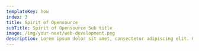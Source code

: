 ```yaml
---
templateKey: how
index: 3
title: Spirit of Opensource
subTitle: Spirit of Opensource Sub title
image: /img/your-next/web-development.png
description: Lorem ipsum dolor sit amet, consectetur adipiscing elit. Cras vel est ultricies metus hendrerit luctus. Proin at commodo erat. Vestibulum non pharetra arcu, vel vulputate augue. Nam dignissim nisi id nisi eleifend, feugiat rhoncus mauris cursus. Fusce in aliquam tortor. Morbi placerat mi eget orci pellentesque, non consequat nulla posuere. Vestibulum tincidunt consectetur arcu, ac ultricies sem. Donec volutpat lacinia elit, auctor ullamcorper mi pellentesque ac. Nulla ultricies nunc est, sed consequat nulla aliquet ac.
---
```

